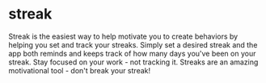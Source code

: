 # streak
Streak is the easiest way to help motivate you to create behaviors by helping you set and track your streaks. Simply set a desired streak and the app both reminds and keeps track of how many days you've been on your streak. Stay focused on your work - not tracking it. Streaks are an amazing motivational tool - don't break your streak!
